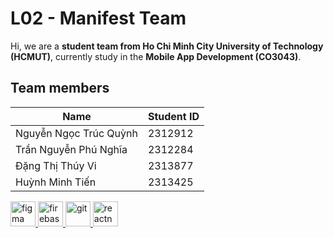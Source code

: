 # L02 - Manifest Team
Hi, we are a **student team from Ho Chi Minh City University of Technology (HCMUT)**, currently study in the **Mobile App Development (CO3043)**.
## Team members
| Name               | Student ID |
|--------------------|------------|
| Nguyễn Ngọc Trúc Quỳnh       | 2312912            |
| Trần Nguyễn Phú Nghĩa        | 2312284           |
| Đặng Thị Thúy Vi           |   2313877        |
| Huỳnh Minh Tiến    | 2313425          |
<p align="left"> <a href="https://www.figma.com/" target="_blank" rel="noreferrer"> <img src="https://www.vectorlogo.zone/logos/figma/figma-icon.svg" alt="figma" width="40" height="40"/> </a> <a href="https://firebase.google.com/" target="_blank" rel="noreferrer"> <img src="https://www.vectorlogo.zone/logos/firebase/firebase-icon.svg" alt="firebase" width="40" height="40"/> </a> <a href="https://git-scm.com/" target="_blank" rel="noreferrer"> <img src="https://www.vectorlogo.zone/logos/git-scm/git-scm-icon.svg" alt="git" width="40" height="40"/> </a> <a href="https://reactnative.dev/" target="_blank" rel="noreferrer"> <img src="https://reactnative.dev/img/header_logo.svg" alt="reactnative" width="40" height="40"/> </a> </p>
